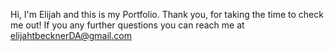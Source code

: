 Hi, I'm Elijah and this is my Portfolio. Thank you, for taking the time to check me out! If you any further questions you can reach me
at elijahtbecknerDA@gmail.com
